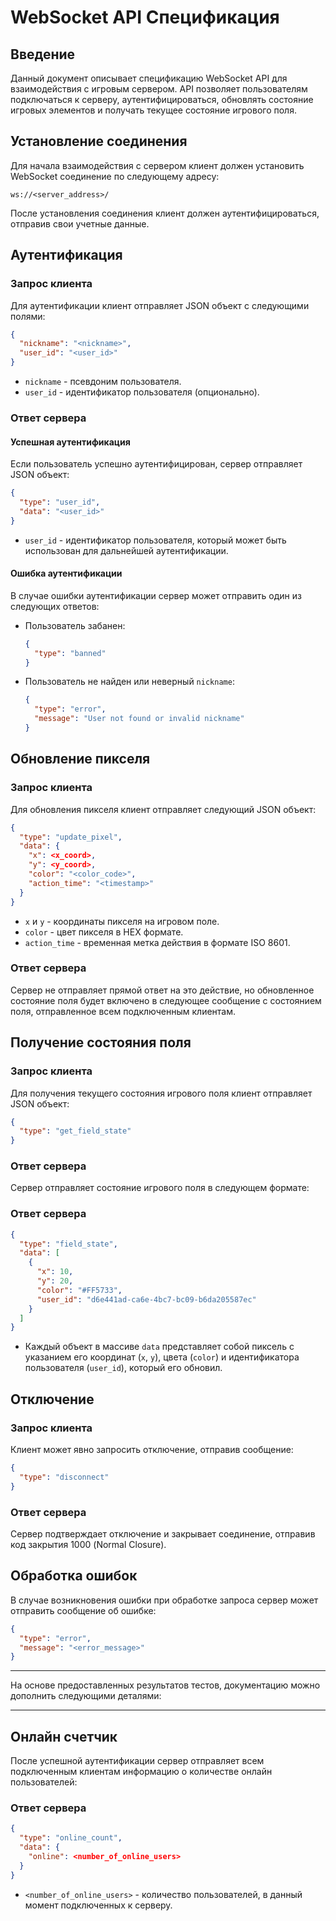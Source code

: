 
# WebSocket API Спецификация

## Введение

Данный документ описывает спецификацию WebSocket API для взаимодействия с игровым сервером. API позволяет пользователям подключаться к серверу, аутентифицироваться, обновлять состояние игровых элементов и получать текущее состояние игрового поля.

## Установление соединения

Для начала взаимодействия с сервером клиент должен установить WebSocket соединение по следующему адресу:

```
ws://<server_address>/
```

После установления соединения клиент должен аутентифицироваться, отправив свои учетные данные.

## Аутентификация

### Запрос клиента

Для аутентификации клиент отправляет JSON объект с следующими полями:

```json
{
  "nickname": "<nickname>",
  "user_id": "<user_id>"
}
```

- `nickname` - псевдоним пользователя.
- `user_id` - идентификатор пользователя (опционально).

### Ответ сервера

#### Успешная аутентификация

Если пользователь успешно аутентифицирован, сервер отправляет JSON объект:

```json
{
  "type": "user_id",
  "data": "<user_id>"
}
```

- `user_id` - идентификатор пользователя, который может быть использован для дальнейшей аутентификации.

#### Ошибка аутентификации

В случае ошибки аутентификации сервер может отправить один из следующих ответов:

- Пользователь забанен:

  ```json
  {
    "type": "banned"
  }
  ```

- Пользователь не найден или неверный `nickname`:

  ```json
  {
    "type": "error",
    "message": "User not found or invalid nickname"
  }
  ```

## Обновление пикселя

### Запрос клиента

Для обновления пикселя клиент отправляет следующий JSON объект:

```json
{
  "type": "update_pixel",
  "data": {
    "x": <x_coord>,
    "y": <y_coord>,
    "color": "<color_code>",
    "action_time": "<timestamp>"
  }
}
```

- `x` и `y` - координаты пикселя на игровом поле.
- `color` - цвет пикселя в HEX формате.
- `action_time` - временная метка действия в формате ISO 8601.

### Ответ сервера

Сервер не отправляет прямой ответ на это действие, но обновленное состояние поля будет включено в следующее сообщение с состоянием поля, отправленное всем подключенным клиентам.

## Получение состояния поля

### Запрос клиента

Для получения текущего состояния игрового поля клиент отправляет JSON объект:

```json
{
  "type": "get_field_state"
}
```

### Ответ сервера

Сервер отправляет состояние игрового поля в следующем формате:


### Ответ сервера

```json
{
  "type": "field_state",
  "data": [
    {
      "x": 10,
      "y": 20,
      "color": "#FF5733",
      "user_id": "d6e441ad-ca6e-4bc7-bc09-b6da205587ec"
    }
  ]
}
```

- Каждый объект в массиве `data` представляет собой пиксель с указанием его координат (`x`, `y`), цвета (`color`) и идентификатора пользователя (`user_id`), который его обновил.

## Отключение

### Запрос клиента

Клиент может явно запросить отключение, отправив сообщение:

```json
{
  "type": "disconnect"
}
```

### Ответ сервера

Сервер подтверждает отключение и закрывает соединение, отправив код закрытия 1000 (Normal Closure).

## Обработка ошибок

В случае возникновения ошибки при обработке запроса сервер может отправить сообщение об ошибке:

```json
{
  "type": "error",
  "message": "<error_message>"
}
```

---

На основе предоставленных результатов тестов, документацию можно дополнить следующими деталями:

---

## Онлайн счетчик

После успешной аутентификации сервер отправляет всем подключенным клиентам информацию о количестве онлайн пользователей:

### Ответ сервера

```json
{
  "type": "online_count",
  "data": {
    "online": <number_of_online_users>
  }
}
```

- `<number_of_online_users>` - количество пользователей, в данный момент подключенных к серверу.

